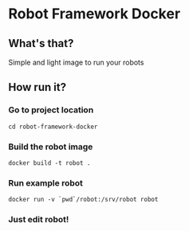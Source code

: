 # Robot Framework Docker

## What's that?

Simple and light image to run your robots

## How run it?

### Go to project location

```
cd robot-framework-docker
```

### Build the robot image

```
docker build -t robot .
```

### Run example robot

```
docker run -v `pwd`/robot:/srv/robot robot
```

### Just edit robot!